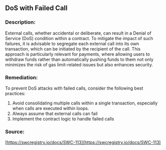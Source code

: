 ## DoS with Failed Call

### Description:
External calls, whether accidental or deliberate, can result in a Denial of Service (DoS) condition within a contract. To mitigate the impact of such failures, it is advisable to segregate each external call into its own transaction, which can be initiated by the recipient of the call. This approach is particularly relevant for payments, where allowing users to withdraw funds rather than automatically pushing funds to them not only minimizes the risk of gas limit-related issues but also enhances security.

### Remediation:
To prevent DoS attacks with failed calls, consider the following best practices:

1. Avoid consolidating multiple calls within a single transaction, especially when calls are executed within loops.
2. Always assume that external calls can fail
3. Implement the contract logic to handle failed calls

### Source:
[https://swcregistry.io/docs/SWC-113](https://swcregistry.io/docs/SWC-113)
